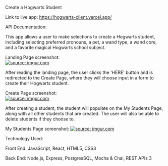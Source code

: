 Create a Hogwarts Student

Link to live app: https://hogwarts-client.vercel.app/

API Documentation:

This app allows a user to make selections to create a Hogwarts student, including selecting preferred pronouns, a pet, a wand type, a wand core, and a favorite magical Hogwarts school subject. 

Landing Page screenshot:
</br>
<a href="https://imgur.com/qxVsNmH"><img src="https://i.imgur.com/qxVsNmH.png" title="source: imgur.com" /></a>

After reading the landing page, the user clicks the 'HERE' button and is redirected to the Create Page, where they will choose input in a form to create their Hogwarts student. 

Create Page screenshot:
</br>
<a href="https://imgur.com/7OBxaCa"><img src="https://i.imgur.com/7OBxaCa.png" title="source: imgur.com" /></a>

After creating a student, the student will populate on the My Students Page, along with all other students that are created. The user will also be able to delete students if they choose to. 


My Students Page screenshot:
<a href="https://imgur.com/WGugjBT"><img src="https://i.imgur.com/WGugjBT.png" title="source: imgur.com" /></a>


Technology Used:

Front End: JavaScript, React, HTML5, CSS3

Back End: Node.js, Express, PostgresSQL, Mocha & Chai, REST APIs 3